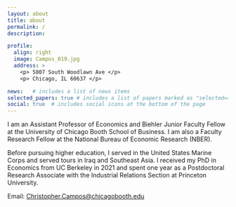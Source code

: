 ```yaml
---
layout: about
title: about
permalink: /
description: 

profile:
  align: right
  image: Campos_019.jpg
  address: >
    <p> 5807 South Woodlawn Ave </p>
    <p> Chicago, IL 60637 </p>

news:   # includes a list of news items
selected_papers: true # includes a list of papers marked as "selected={true}"
social: true  # includes social icons at the bottom of the page
---
```


I am an Assistant Professor of Economics and Biehler Junior Faculty Fellow at the University of Chicago Booth School of Business. I am also a Faculty Research Fellow at the National Bureau of Economic Research (NBER).

Before pursuing higher education, I served in the United States Marine Corps and served tours in Iraq and Southeast Asia. I received my PhD in Economics from UC Berkeley in 2021 and spent one year as a Postdoctoral Research Associate with the Industrial Relations Section at Princeton University. 

Email: Christopher.Campos@chicagobooth.edu
